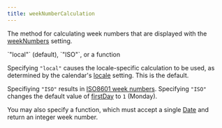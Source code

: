 ```yaml
---
title: weekNumberCalculation
---
```


The method for calculating week numbers that are displayed with the [weekNumbers](weekNumbers) setting.

<div class='spec' markdown='1'>
`"local"` (default), `"ISO"`, or a function
</div>

Specifying `"local"` causes the locale-specific calculation to be used, as determined by the calendar's [locale](locale) setting. This is the default.

Specifiying `"ISO"` results in [ISO8601 week numbers](http://en.wikipedia.org/wiki/ISO_8601#Week_dates). Specifying `"ISO"` changes the default value of [firstDay](firstDay) to `1` (Monday).

You may also specify a function, which must accept a single [Date](date-object) and return an integer week number.
